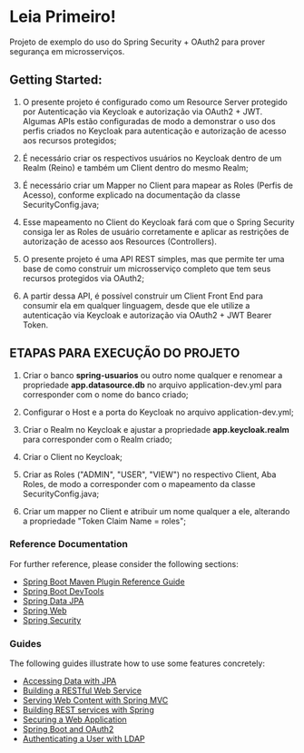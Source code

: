 # Leia Primeiro!

Projeto de exemplo do uso do Spring Security + OAuth2 para prover segurança em microsserviços.

## Getting Started:

1. O presente projeto é configurado como um Resource Server protegido por Autenticação via Keycloak e 
autorização via OAuth2 + JWT. Algumas APIs estão configuradas de modo a demonstrar o uso dos perfis 
criados no Keycloak para autenticação e autorização de acesso aos recursos protegidos; 

2. É necessário criar os respectivos usuários no Keycloak dentro de um Realm (Reino) e também um Client 
dentro do mesmo Realm;

3.  É necessário criar um Mapper no Client para mapear as Roles (Perfis de Acesso), conforme explicado na 
documentação da classe SecurityConfig.java; 

4. Esse mapeamento no Client do Keycloak fará com que o Spring Security 
consiga ler as Roles de usuário corretamente e aplicar as restrições de autorização de acesso aos Resources 
(Controllers).

5. O presente projeto é uma API REST simples, mas que permite ter uma base de como construir um microsserviço 
completo que tem seus recursos protegidos via OAuth2;

6. A partir dessa API, é possível construir um Client Front End para consumir ela em qualquer linguagem,
desde que ele utilize a autenticação via Keycloak e autorização via OAuth2 + JWT Bearer Token.
 

## ETAPAS PARA EXECUÇÃO DO PROJETO 

1. Criar o banco <b>spring-usuarios</b> ou outro nome qualquer e renomear a propriedade <b>app.datasource.db</b>
no arquivo application-dev.yml para corresponder com o nome do banco criado;

2. Configurar o Host e a porta do Keycloak no arquivo application-dev.yml;

3. Criar o Realm no Keycloak e ajustar a propriedade <b>app.keycloak.realm</b> para corresponder com o Realm criado;

4. Criar o Client no Keycloak;

5. Criar as Roles ("ADMIN", "USER", "VIEW") no respectivo Client, Aba Roles, de modo a corresponder com o mapeamento da 
classe SecurityConfig.java;

6. Criar um mapper no Client e atribuir um nome qualquer a ele, alterando a propriedade "Token Claim Name = roles";

### Reference Documentation

For further reference, please consider the following sections:

* [Spring Boot Maven Plugin Reference Guide](https://docs.spring.io/spring-boot/docs/3.0.2/maven-plugin/reference/html/)
* [Spring Boot DevTools](https://docs.spring.io/spring-boot/docs/3.0.2/reference/htmlsingle/#using.devtools)
* [Spring Data JPA](https://docs.spring.io/spring-boot/docs/3.0.2/reference/htmlsingle/#data.sql.jpa-and-spring-data)
* [Spring Web](https://docs.spring.io/spring-boot/docs/3.0.2/reference/htmlsingle/#web)
* [Spring Security](https://docs.spring.io/spring-boot/docs/3.0.2/reference/htmlsingle/#web.security)

### Guides

The following guides illustrate how to use some features concretely:

* [Accessing Data with JPA](https://spring.io/guides/gs/accessing-data-jpa/)
* [Building a RESTful Web Service](https://spring.io/guides/gs/rest-service/)
* [Serving Web Content with Spring MVC](https://spring.io/guides/gs/serving-web-content/)
* [Building REST services with Spring](https://spring.io/guides/tutorials/rest/)
* [Securing a Web Application](https://spring.io/guides/gs/securing-web/)
* [Spring Boot and OAuth2](https://spring.io/guides/tutorials/spring-boot-oauth2/)
* [Authenticating a User with LDAP](https://spring.io/guides/gs/authenticating-ldap/)
